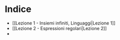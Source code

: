 # Indice
- [[Lezione 1 - Insiemi infiniti, Linguaggi|Lezione 1]]
- [[Lezione 2 - Espressioni regolari|Lezione 2]]
- 